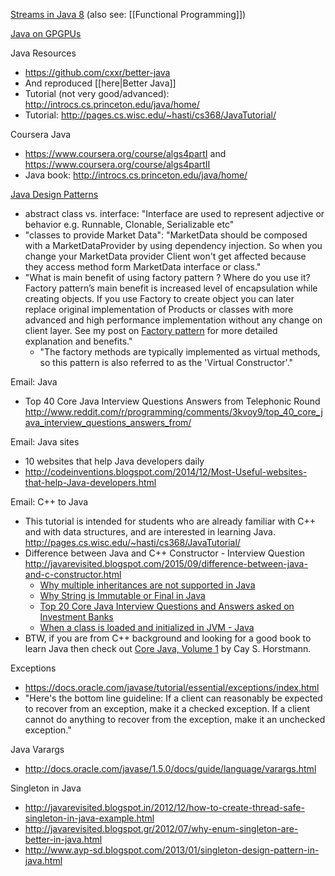 [Streams in Java 8](https://www.voxxed.com/blog/2015/10/side-effects-and-java-8-streams/) (also see: [[Functional Programming]])

[Java on GPGPUs](https://medium.com/@jmaxg3/java-on-gpgpus-845d9ba58533)

Java Resources
* https://github.com/cxxr/better-java
* And reproduced [[here|Better Java]]
* Tutorial (not very good/advanced): http://introcs.cs.princeton.edu/java/home/
* Tutorial: http://pages.cs.wisc.edu/~hasti/cs368/JavaTutorial/

Coursera Java
* https://www.coursera.org/course/algs4partI and https://www.coursera.org/course/algs4partII
* Java book: http://introcs.cs.princeton.edu/java/home/

[Java Design Patterns](http://javarevisited.blogspot.sg/2012/06/20-design-pattern-and-software-design.html)
* abstract class vs. interface: "Interface are used to represent adjective or behavior e.g. Runnable, Clonable, Serializable etc"
* "classes to provide Market Data": "MarketData should be composed with a MarketDataProvider by using dependency injection. So when you change your MarketData provider Client won't get affected because they access method form MarketData interface or class."
* "What is main benefit of using factory pattern ? Where do you use it? Factory pattern’s main benefit is increased level of encapsulation while creating objects. If you use Factory to create object you can later replace original implementation of Products or classes with more advanced and high performance implementation without any change on client layer. See my post on [Factory pattern](http://javarevisited.blogspot.com/2011/12/factory-design-pattern-java-example.html) for more detailed explanation and benefits."
  * "The factory methods are typically implemented as virtual methods, so this pattern is also referred to as the 'Virtual Constructor'."

Email: Java
* Top 40 Core Java Interview Questions Answers from Telephonic Round http://www.reddit.com/r/programming/comments/3kvoy9/top_40_core_java_interview_questions_answers_from/

Email: Java sites
* 10 websites that help Java developers daily
* http://codeinventions.blogspot.com/2014/12/Most-Useful-websites-that-help-Java-developers.html

Email: C++ to Java
* This tutorial is intended for students who are already familiar with C++ and with data structures, and are interested in learning Java.  http://pages.cs.wisc.edu/~hasti/cs368/JavaTutorial/
* Difference between Java and C++ Constructor - Interview Question http://javarevisited.blogspot.com/2015/09/difference-between-java-and-c-constructor.html
  * [Why multiple inheritances are not supported in Java](http://javarevisited.blogspot.sg/2011/07/why-multiple-inheritances-are-not.html)
  * [Why String is Immutable or Final in Java](http://javarevisited.blogspot.com/2010/10/why-string-is-immutable-in-java.html)
  * [Top 20 Core Java Interview Questions and Answers asked on Investment Banks](http://javarevisited.blogspot.sg/2011/04/top-20-core-java-interview-questions.html)
  * [When a class is loaded and initialized in JVM - Java](http://javarevisited.blogspot.sg/2012/07/when-class-loading-initialization-java-example.html)
* BTW, if you are from C++ background and looking for a good book to learn Java then check out [Core Java, Volume 1](http://www.amazon.com/Core-Volume-I-Fundamentals-Edition-Series/dp/0137081898) by Cay S. Horstmann.

Exceptions
* https://docs.oracle.com/javase/tutorial/essential/exceptions/index.html
* "Here's the bottom line guideline: If a client can reasonably be expected to recover from an exception, make it a checked exception. If a client cannot do anything to recover from the exception, make it an unchecked exception."

Java Varargs
* http://docs.oracle.com/javase/1.5.0/docs/guide/language/varargs.html

Singleton in Java
* http://javarevisited.blogspot.in/2012/12/how-to-create-thread-safe-singleton-in-java-example.html
* http://javarevisited.blogspot.gr/2012/07/why-enum-singleton-are-better-in-java.html
* http://www.ayp-sd.blogspot.com/2013/01/singleton-design-pattern-in-java.html